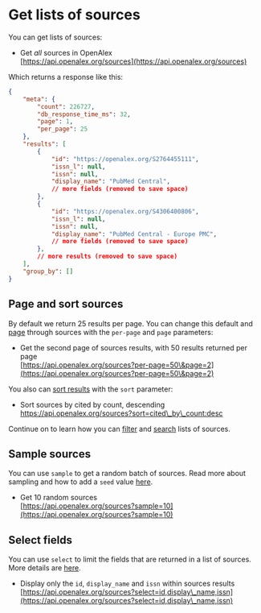 # Get lists of sources

You can get lists of sources:

* Get _all_ sources in OpenAlex\
  [https://api.openalex.org/sources](https://api.openalex.org/sources)

Which returns a response like this:

```json
{
    "meta": {
        "count": 226727,
        "db_response_time_ms": 32,
        "page": 1,
        "per_page": 25
    },
    "results": [
        {
            "id": "https://openalex.org/S2764455111",
            "issn_l": null,
            "issn": null,
            "display_name": "PubMed Central",
            // more fields (removed to save space)
        },
        {
            "id": "https://openalex.org/S4306400806",
            "issn_l": null,
            "issn": null,
            "display_name": "PubMed Central - Europe PMC",
            // more fields (removed to save space)
        },
        // more results (removed to save space)
    ],
    "group_by": []
}
```

## Page and sort sources

By default we return 25 results per page. You can change this default and [page](../../the-api/get-lists-of-entities/paging.md) through sources with the `per-page` and `page` parameters:

* Get the second page of sources results, with 50 results returned per page\
  [https://api.openalex.org/sources?per-page=50\&page=2](https://api.openalex.org/sources?per-page=50\&page=2)

You also can [sort results](../../the-api/get-lists-of-entities/sort-entity-lists.md) with the `sort` parameter:

* Sort sources by cited by count, descending\
  https://api.openalex.org/sources?sort=cited\_by\_count:desc

Continue on to learn how you can [filter](../../the-api/filters/filter-sources.md) and [search](search-sources.md) lists of sources.

## Sample sources

You can use `sample` to get a random batch of sources. Read more about sampling and how to add a `seed` value [here](../../the-api/get-lists-of-entities/sample-entity-lists.md).

* Get 10 random sources\
  [https://api.openalex.org/sources?sample=10](https://api.openalex.org/sources?sample=10)

## Select fields

You can use `select` to limit the fields that are returned in a list of sources. More details are [here](../../the-api/get-lists-of-entities/select-fields.md).

* Display only the `id`, `display_name` and `issn` within sources results\
  [https://api.openalex.org/sources?select=id,display\_name,issn](https://api.openalex.org/sources?select=id,display\_name,issn)
